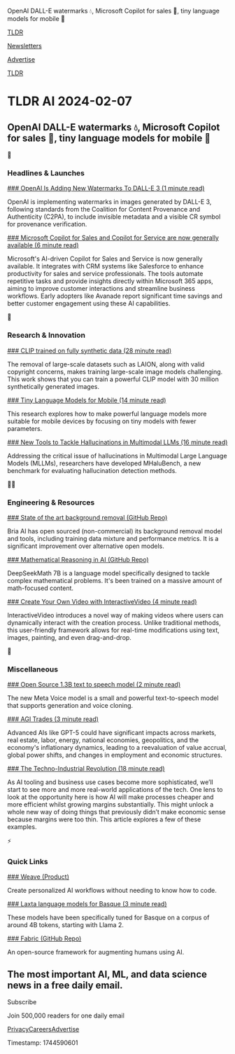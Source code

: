 OpenAI DALL-E watermarks 💧, Microsoft Copilot for sales 🤖, tiny language models for mobile 📱

[TLDR](/)

[Newsletters](/newsletters)

[Advertise](https://advertise.tldr.tech/)

[TLDR](/)

# TLDR AI 2024-02-07

## OpenAI DALL-E watermarks 💧, Microsoft Copilot for sales 🤖, tiny language models for mobile 📱

🚀

### Headlines & Launches

[### OpenAI Is Adding New Watermarks To DALL-E 3 (1 minute read)](https://www.theverge.com/2024/2/6/24063954/ai-watermarks-dalle3-openai-content-credentials?utm_source=tldrai)

OpenAI is implementing watermarks in images generated by DALL-E 3, following standards from the Coalition for Content Provenance and Authenticity (C2PA), to include invisible metadata and a visible CR symbol for provenance verification.

[### Microsoft Copilot for Sales and Copilot for Service are now generally available (6 minute read)](https://cloudblogs.microsoft.com/dynamics365/bdm/2024/02/01/microsoft-copilot-for-sales-and-copilot-for-service-are-now-generally-available?utm_source=tldrai)

Microsoft's AI-driven Copilot for Sales and Service is now generally available. It integrates with CRM systems like Salesforce to enhance productivity for sales and service professionals. The tools automate repetitive tasks and provide insights directly within Microsoft 365 apps, aiming to improve customer interactions and streamline business workflows. Early adopters like Avanade report significant time savings and better customer engagement using these AI capabilities.

🧠

### Research & Innovation

[### CLIP trained on fully synthetic data (28 minute read)](https://arxiv.org/abs/2402.01832?utm_source=tldrai)

The removal of large-scale datasets such as LAION, along with valid copyright concerns, makes training large-scale image models challenging. This work shows that you can train a powerful CLIP model with 30 million synthetically generated images.

[### Tiny Language Models for Mobile (14 minute read)](https://arxiv.org/abs/2402.02791v1?utm_source=tldrai)

This research explores how to make powerful language models more suitable for mobile devices by focusing on tiny models with fewer parameters.

[### New Tools to Tackle Hallucinations in Multimodal LLMs (16 minute read)](https://arxiv.org/abs/2402.03190v1?utm_source=tldrai)

Addressing the critical issue of hallucinations in Multimodal Large Language Models (MLLMs), researchers have developed MHaluBench, a new benchmark for evaluating hallucination detection methods.

👨‍💻

### Engineering & Resources

[### State of the art background removal (GitHub Repo)](https://huggingface.co/briaai/RMBG-1.4?utm_source=tldrai)

Bria AI has open sourced (non-commercial) its background removal model and tools, including training data mixture and performance metrics. It is a significant improvement over alternative open models.

[### Mathematical Reasoning in AI (GitHub Repo)](https://github.com/deepseek-ai/deepseek-math?utm_source=tldrai)

DeepSeekMath 7B is a language model specifically designed to tackle complex mathematical problems. It's been trained on a massive amount of math-focused content.

[### Create Your Own Video with InteractiveVideo (4 minute read)](https://invictus717.github.io/InteractiveVideo/?utm_source=tldrai)

InteractiveVideo introduces a novel way of making videos where users can dynamically interact with the creation process. Unlike traditional methods, this user-friendly framework allows for real-time modifications using text, images, painting, and even drag-and-drop.

🎁

### Miscellaneous

[### Open Source 1.3B text to speech model (2 minute read)](https://huggingface.co/metavoiceio/metavoice-1B-v0.1?utm_source=tldrai)

The new Meta Voice model is a small and powerful text-to-speech model that supports generation and voice cloning.

[### AGI Trades (3 minute read)](https://dcgross.com/agitrades?utm_source=tldrai)

Advanced AIs like GPT-5 could have significant impacts across markets, real estate, labor, energy, national economies, geopolitics, and the economy's inflationary dynamics, leading to a reevaluation of value accrual, global power shifts, and changes in employment and economic structures.

[### The Techno-Industrial Revolution (18 minute read)](https://www.notboring.co/p/the-techno-industrial-revolution?utm_source=tldrai)

As AI tooling and business use cases become more sophisticated, we’ll start to see more and more real-world applications of the tech. One lens to look at the opportunity here is how AI will make processes cheaper and more efficient whilst growing margins substantially. This might unlock a whole new way of doing things that previously didn’t make economic sense because margins were too thin. This article explores a few of these examples.

⚡️

### Quick Links

[### Weave (Product)](https://weave.chasm.net/?utm_source=tldrai)

Create personalized AI workflows without needing to know how to code.

[### Laxta language models for Basque (3 minute read)](https://huggingface.co/collections/HiTZ/latxa-65a697e6838b3acc53677304?utm_source=tldrai)

These models have been specifically tuned for Basque on a corpus of around 4B tokens, starting with Llama 2.

[### Fabric (GitHub Repo)](https://github.com/danielmiessler/fabric?utm_source=tldrai)

An open-source framework for augmenting humans using AI.

## The most important AI, ML, and data science news in a free daily email.

Subscribe

Join 500,000 readers for one daily email

[Privacy](/privacy)[Careers](https://jobs.ashbyhq.com/tldr.tech)[Advertise](/ai/advertise)

Timestamp: 1744590601